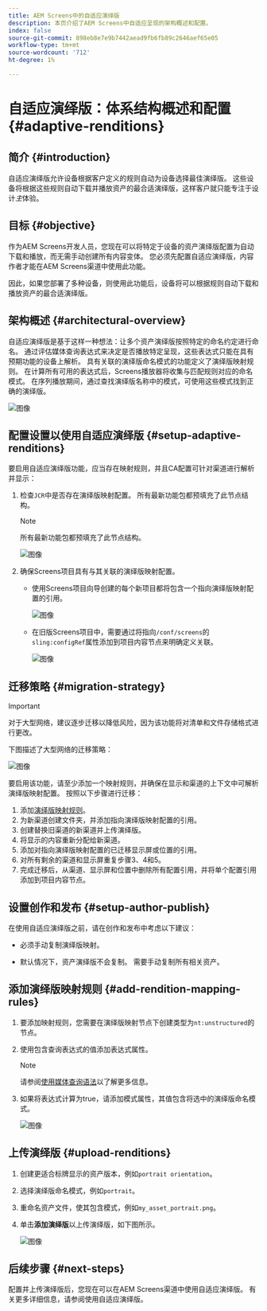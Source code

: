 ```yaml
---
title: AEM Screens中的自适应演绎版
description: 本页介绍了AEM Screens中自适应呈现的架构概述和配置。
index: false
source-git-commit: 898eb8e7e9b7442aead9fb6fb89c2646aef65e05
workflow-type: tm+mt
source-wordcount: '712'
ht-degree: 1%

---
```



# 自适应演绎版：体系结构概述和配置 {#adaptive-renditions}

## 简介 {#introduction}

自适应演绎版允许设备根据客户定义的规则自动为设备选择最佳演绎版。 这些设备将根据这些规则自动下载并播放资产的最合适演绎版，这样客户就只能专注于设计&#x200B;*主*&#x200B;体验。

## 目标 {#objective}

作为AEM Screens开发人员，您现在可以将特定于设备的资产演绎版配置为自动下载和播放，而无需手动创建所有内容变体。 您必须先配置自适应演绎版，内容作者才能在AEM Screens渠道中使用此功能。

因此，如果您部署了多种设备，则使用此功能后，设备将可以根据规则自动下载和播放资产的最合适演绎版。

## 架构概述 {#architectural-overview}

自适应演绎版是基于这样一种想法：让多个资产演绎版按照特定的命名约定进行命名。 通过评估媒体查询表达式来决定是否播放特定呈现，这些表达式只能在具有预期功能的设备上解析。 具有关联的演绎版命名模式的功能定义了演绎版映射规则。 在计算所有可用的表达式后，Screens播放器将收集与匹配规则对应的命名模式。 在序列播放期间，通过查找演绎版名称中的模式，可使用这些模式找到正确的演绎版。

![图像](/help/user-guide/assets/adaptive-renditions/adaptive-renditions.png)

## 配置设置以使用自适应演绎版 {#setup-adaptive-renditions}

要启用自适应演绎版功能，应当存在映射规则，并且CA配置可针对渠道进行解析并显示：

1. 检查`JCR`中是否存在演绎版映射配置。 所有最新功能包都预填充了此节点结构。

   >[!NOTE]
   >所有最新功能包都预填充了此节点结构。

   ![图像](/help/user-guide/assets/adaptive-renditions/mapping-rules1.png)

1. 确保Screens项目具有与其关联的演绎版映射配置。

   * 使用Screens项目向导创建的每个新项目都将包含一个指向演绎版映射配置的引用。

      ![图像](/help/user-guide/assets/adaptive-renditions/mapping-rules2.png)

   * 在旧版Screens项目中，需要通过将指向`/conf/screens`的`sling:configRef`属性添加到项目内容节点来明确定义关联。

      ![图像](/help/user-guide/assets/adaptive-renditions/mapping-rules3.png)

## 迁移策略 {#migration-strategy}

>[!IMPORTANT]
>对于大型网络，建议逐步迁移以降低风险，因为该功能将对清单和文件存储格式进行更改。

下图描述了大型网络的迁移策略：

![图像](/help/user-guide/assets/adaptive-renditions/migration-strategy1.png)

要启用该功能，请至少添加一个映射规则，并确保在显示和渠道的上下文中可解析演绎版映射配置。 按照以下步骤进行迁移：

1. 添加[演绎版映射规则](#adding-rendition-mapping-rules)。
1. 为新渠道创建文件夹，并添加指向演绎版映射配置的引用。
1. 创建替换旧渠道的新渠道并上传演绎版。
1. 将显示的内容重新分配给新渠道。
1. 添加对指向演绎版映射配置的已迁移显示屏或位置的引用。
1. 对所有剩余的渠道和显示屏重复步骤3、4和5。
1. 完成迁移后，从渠道、显示屏和位置中删除所有配置引用，并将单个配置引用添加到项目内容节点。

## 设置创作和发布 {#setup-author-publish}

在使用自适应演绎版之前，请在创作和发布中考虑以下建议：

* 必须手动复制演绎版映射。

* 默认情况下，资产演绎版不会复制。 需要手动复制所有相关资产。

## 添加演绎版映射规则 {#add-rendition-mapping-rules}

1. 要添加映射规则，您需要在演绎版映射节点下创建类型为`nt:unstructured`的节点。

1. 使用包含查询表达式的值添加表达式属性。

   >[!NOTE]
   >请参阅[使用媒体查询语法](https://developer.mozilla.org/en-US/docs/Web/CSS/Media_Queries/Using_media_queries)以了解更多信息。

1. 如果将表达式计算为true，请添加模式属性，其值包含将选中的演绎版命名模式。

   ![图像](/help/user-guide/assets/adaptive-renditions/mapping-rules4.png)


## 上传演绎版 {#upload-renditions}

1. 创建更适合标牌显示的资产版本，例如`portrait orientation`。

1. 选择演绎版命名模式，例如`portrait`。

1. 重命名资产文件，使其包含模式，例如`my_asset_portrait.png`。

1. 单击&#x200B;**添加演绎版**&#x200B;以上传演绎版，如下图所示。

   ![图像](/help/user-guide/assets/adaptive-renditions/add-rendition.png)

## 后续步骤 {#next-steps}

配置并上传演绎版后，您现在可以在AEM Screens渠道中使用自适应演绎版。 有关更多详细信息，请参阅使用自适应演绎版。
